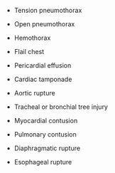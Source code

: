 - Tension pneumothorax

- Open pneumothorax

- Hemothorax

- Flail chest

- Pericardial effusion

- Cardiac tamponade

- Aortic rupture

- Tracheal or bronchial tree injury

- Myocardial contusion

- Pulmonary contusion

- Diaphragmatic rupture

- Esophageal rupture
